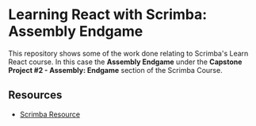 # Learning React with Scrimba: Assembly Endgame

This repository shows some of the work done relating to Scrimba's Learn React course. In this case the **Assembly Endgame** under the **Capstone Project #2 - Assembly: Endgame** section of the Scrimba Course.


## Resources

 - [Scrimba Resource](https://scrimba.com/learn-react-c0e)


